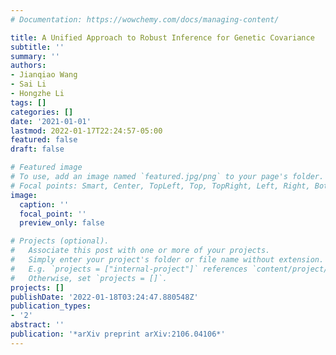 ```yaml
---
# Documentation: https://wowchemy.com/docs/managing-content/

title: A Unified Approach to Robust Inference for Genetic Covariance
subtitle: ''
summary: ''
authors:
- Jianqiao Wang
- Sai Li
- Hongzhe Li
tags: []
categories: []
date: '2021-01-01'
lastmod: 2022-01-17T22:24:57-05:00
featured: false
draft: false

# Featured image
# To use, add an image named `featured.jpg/png` to your page's folder.
# Focal points: Smart, Center, TopLeft, Top, TopRight, Left, Right, BottomLeft, Bottom, BottomRight.
image:
  caption: ''
  focal_point: ''
  preview_only: false

# Projects (optional).
#   Associate this post with one or more of your projects.
#   Simply enter your project's folder or file name without extension.
#   E.g. `projects = ["internal-project"]` references `content/project/deep-learning/index.md`.
#   Otherwise, set `projects = []`.
projects: []
publishDate: '2022-01-18T03:24:47.880548Z'
publication_types:
- '2'
abstract: ''
publication: '*arXiv preprint arXiv:2106.04106*'
---
```

